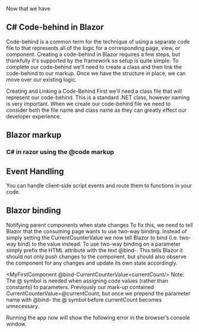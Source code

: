 Now that we have 

## C# Code-behind in Blazor 

Code-behind is a common term for the technique of using a separate code file to that represents all of the logic for a corresponding page, view, or component. Creating a code-behind in Blazor requires a few steps, but thankfully it's supported by the framework so setup is quite simple. To complete our code-behind we'll need to create a class and then link the code-behind to our markup. Once we have the structure in place, we can move over our existing logic.

Creating and Linking a Code-Behind
First we'll need a class file that will represent our code-behind. This is a standard .NET class, however naming is very important. When we create our code-behind file we need to consider both the file name and class name as they can greatly effect our developer experience.

## Blazor markup

### C# in razor using the @code markup

## Event Handling

You can handle client-side script events and route them to functions in your code.


## Blazor binding 



Notifying parent components when state changes
To fix this, we need to tell Blazor that the consuming page wants to use two-way binding. Instead of simply setting the CurrentCounterValue we now tell Blazor to bind (i.e. two-way bind) to the value instead. To use two-way binding on a parameter simply prefix the HTML attribute with the text @bind-. This tells Blazor it should not only push changes to the component, but should also observe the component for any changes and update its own state accordingly.

<MyFirstComponent @bind-CurrentCounterValue=currentCount/>
Note: The @ symbol is needed when assigning code values (rather than constants) to parameters. Previously our mark-up contained CurrentCounterValue=@currentCount, but once we prepend the parameter name with @bind- the @ symbol before currentCount becomes unnecessary.

Running the app now will show the following error in the browser’s console window.

